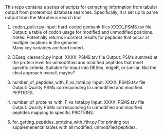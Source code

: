 This repo contains a series of scripts for extracting information from tabular output from proteomics database searches.  Specifically, it is set up to parse output from the Morpheus search tool.
1.  codon_puller.py
Input:
hard-coded genbank files
 XXXX_PSMS.tsv file
 Output:
 a table of codon usage for modified and unmodified positions.
 Notes:
 Potentially returns incorrect results for peptides that occur at multiple locations in the genome.  
 Many key variables are hard coded.

2.  DEseq_cleaner2.py
Input:
XXXX_PSMS.tsv file
Output:
PSMs summed at the protein level for unmodfified and modified peptides that meet specific criteria.
Suitable for input into DESeq, edgeR, or similar.
Not the ideal approach overall, maybe?

3.  number_of_peptides_with_F_vs_total.py
Input:
XXXX_PSMS.tsv file
Output:
Quality PSMs corresponding to unmodified and modified PEPTIDES.

4.  number_of_proteins_with_F_vs_total.py
Input:
XXXX_PSMS.tsv file
Output:
Quality PSMs corresponding to unmodified and modified peptides mapping to specific PROTEINS.

5.  for_getting_peptides_proteins_with_fthr.py
For printing out supplemenental tables with all modified, unmodified peptides.
